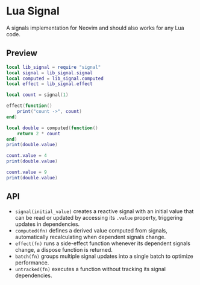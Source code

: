 # Lua Signal

A signals implementation for Neovim and should also works for any Lua code.

## Preview

```lua
local lib_signal = require "signal"
local signal = lib_signal.signal
local computed = lib_signal.computed
local effect = lib_signal.effect

local count = signal(1)

effect(function()
	print("count ->", count)
end)

local double = computed(function()
	return 2 * count
end)
print(double.value)

count.value = 4
print(double.value)

count.value = 9
print(double.value)
```

## API

- `signal(initial_value)` creates a reactive signal with an initial value that can be read or updated by accessing its `.value` property, triggering updates in dependencies.
- `computed(fn)` defines a derived value computed from signals, automatically recalculating when dependent signals change.
- `effect(fn)` runs a side-effect function whenever its dependent signals change, a dispose function is returned.
- `batch(fn)` groups multiple signal updates into a single batch to optimize performance.
- `untracked(fn)` executes a function without tracking its signal dependencies.
